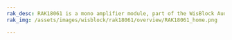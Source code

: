 ```yaml
---
rak_desc: RAK18061 is a mono amplifier module, part of the WisBlock Audio Series. It is designed based on the TAS2560 from TI, which features an ultra-low-noise audio DAC and Class-D audio amplifier.
rak_img: /assets/images/wisblock/rak18061/overview/RAK18061_home.png

---
```


<rk-redirect to="/Product-Categories/WisBlock-Audio/RAK18061/Overview/" />